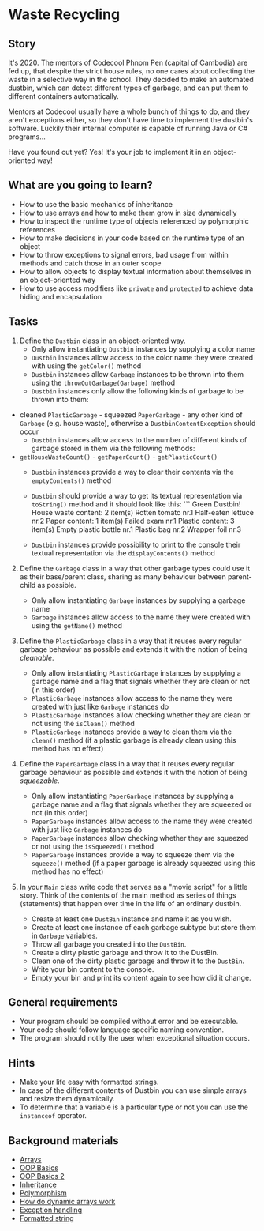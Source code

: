 # Waste Recycling

## Story

It's 2020.
The mentors of Codecool Phnom Pen (capital of Cambodia) are fed up, that despite the strict house rules, no one cares about collecting the waste in a selective way in the school.
They decided to make an automated dustbin, which can detect different types of garbage, and can put them to different containers automatically.

Mentors at Codecool usually have a whole bunch of things to do, and they aren't exceptions either, so they don't have time to implement the dustbin's software.
Luckily their internal computer is capable of running Java or C# programs...

Have you found out yet?
Yes! It's your job to implement it in an object-oriented way!

## What are you going to learn?

- How to use the basic mechanics of inheritance
- How to use arrays and how to make them grow in size dynamically
- How to inspect the runtime type of objects referenced by polymorphic references
- How to make decisions in your code based on the runtime type of an object
- How to throw exceptions to signal errors, bad usage from within methods and catch those in an outer scope
- How to allow objects to display textual information about themselves in an object-oriented way
- How to use access modifiers like `private` and `protected` to achieve data hiding and encapsulation

## Tasks

1. Define the `Dustbin` class in an object-oriented way.
    - Only allow instantiating `Dustbin` instances by supplying a color name
    - `Dustbin` instances allow access to the color name they were created with using the `getColor()` method
    - `Dustbin` instances allow `Garbage` instances to be thrown into them using the `throwOutGarbage(Garbage)` method
    - `Dustbin` instances only allow the following kinds of garbage to be thrown into them:
- cleaned `PlasticGarbage` - squeezed `PaperGarbage` - any other kind of `Garbage` (e.g. house waste),
otherwise a `DustbinContentException` should occur
    - `Dustbin` instances allow access to the number of different kinds of garbage stored in them via the following methods:
- `getHouseWasteCount()` - `getPaperCount()` - `getPlasticCount()`
    - `Dustbin` instances provide a way to clear their contents via the `emptyContents()` method
    - `Dustbin` should provide a way to get its textual representation via `toString()` method and it should look like this: ``` Green Dustbin! House waste content: 2 item(s)
    Rotten tomato nr.1
    Half-eaten lettuce nr.2
Paper content: 1 item(s)
    Failed exam nr.1
Plastic content: 3 item(s)
    Empty plastic bottle nr.1
    Plastic bag nr.2
    Wrapper foil nr.3

    - `Dustbin` instances provide possibility to print to the console their textual representation via the `displayContents()` method

2. Define the `Garbage` class in a way that other garbage types could use it as their base/parent class, sharing as many behaviour between parent-child as possible.
    - Only allow instantiating `Garbage` instances by supplying a garbage name
    - `Garbage` instances allow access to the name they were created with using the `getName()` method

3. Define the `PlasticGarbage` class in a way that it reuses every regular garbage behaviour as possible and extends it with the notion of being *cleanable*.
    - Only allow instantiating `PlasticGarbage` instances by supplying a garbage name and a flag that signals whether they are clean or not (in this order)
    - `PlasticGarbage` instances allow access to the name they were created with just like `Garbage` instances do
    - `PlasticGarbage` instances allow checking whether they are clean or not using the `isClean()` method
    - `PlasticGarbage` instances provide a way to clean them via the `clean()` method (if a plastic garbage is already clean using this method has no effect)

4. Define the `PaperGarbage` class in a way that it reuses every regular garbage behaviour as possible and extends it with the notion of being *squeezable*.
    - Only allow instantiating `PaperGarbage` instances by supplying a garbage name and a flag that signals whether they are squeezed or not (in this order)
    - `PaperGarbage` instances allow access to the name they were created with just like `Garbage` instances do
    - `PaperGarbage` instances allow checking whether they are squeezed or not using the `isSqueezed()` method
    - `PaperGarbage` instances provide a way to squeeze them via the `squeeze()` method (if a paper garbage is already squeezed using this method has no effect)

5. In your `Main` class write code that serves as a "movie script" for a little story. Think of the contents of the main method as series of things (statements) that happen over time in the life of an ordinary dustbin.
    - Create at least one `DustBin` instance and name it as you wish.
    - Create at least one instance of each garbage subtype but store them in `Garbage` variables.
    - Throw all garbage you created into the `DustBin`.
    - Create a dirty plastic garbage and throw it to the DustBin.
    - Clean one of the dirty plastic garbage and throw it to the `DustBin`.
    - Write your bin content to the console.
    - Empty your bin and print its content again to see how did it change.

## General requirements

- Your program should be compiled without error and be executable.
- Your code should follow language specific naming convention.
- The program should notify the user when exceptional situation occurs.

## Hints

- Make your life easy with formatted strings.
- In case of the different contents of Dustbin you can use simple arrays and resize them dynamically.
- To determine that a variable is a particular type or not you can use the `instanceof` operator.

## Background materials

- <i class="far fa-exclamation"></i> [Arrays](project/curriculum/materials/competencies/java-basics/java-arrays.md.html)
- <i class="far fa-exclamation"></i> [OOP Basics](project/curriculum/materials/pages/java/basics-of-object-oriented-programming.md)
- <i class="far fa-exclamation"></i> [OOP Basics 2](project/curriculum/materials/pages/java/basics-of-object-oriented-programming-with-java-part-2.md)
- <i class="far fa-exclamation"></i> [Inheritance](project/curriculum/materials/pages/java/inheritance-java.md)
- <i class="far fa-exclamation"></i> [Polymorphism](project/curriculum/materials/pages/java/polymorphism.md)
- <i class="far fa-candy-cane"></i> [How do dynamic arrays work](https://www.geeksforgeeks.org/how-do-dynamic-arrays-work/)
- <i class="far fa-exclamation"></i> [Exception handling](project/curriculum/materials/pages/java/exception-handling.md)
- <i class="far fa-video"></i> <i class="far fa-book-open"></i> [Formatted string](https://www.youtube.com/watch?v=hCG1mNIVn54)


